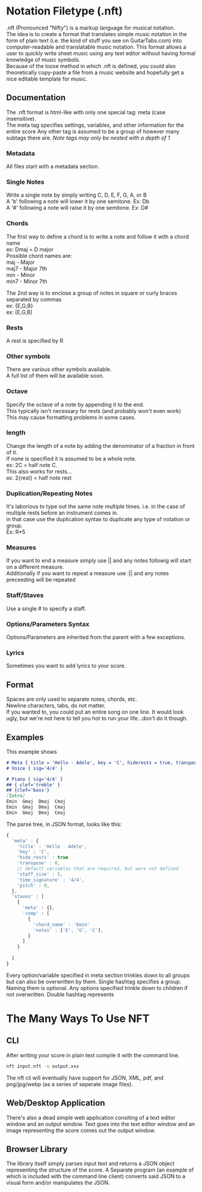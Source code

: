# Notation Filetype (.nft)
.nft (Pronounced "Nifty") is a markup language for musical notation.  
The idea is to create a format that translates simple music notation in the form of plain text (i.e. the kind of stuff you see on GuitarTabs.com) into computer-readable and translatable music notation.
This format allows a user to quickly write sheet music using any text editor without having formal knowledge of music symbols.  
Because of the loose method in which .nft is defined, you could also theoretically copy-paste a file from a music website and hopefully get a nice editable template for music.

## Documentation
The .nft format is html-like with only one special tag: meta (case insensitive).  
The meta tag specifies settings, variables, and other information for the entire score
Any other tag is assumed to be a group of however many subtags there are. *Note tags may only be nested with a depth of 1*  

### Metadata
All files start with a metadata section.  

### Single Notes
Write a single note by simply writing C, D, E, F, G, A, or B  
A 'b' following a note will lower it by one semitone. Ex: Db  
A '#' following a note will raise it by one semitone. Ex: D#  

### Chords  
The first way to define a chord is to write a note and follow it with a chord name  
ex: Dmaj = D major  
Possible chord names are:  
maj - Major  
maj7 - Major 7th  
min - Minor  
min7 - Minor 7th  

The 2nd way is to enclose a group of notes in square or curly braces separated by commas  
ex: {E,G,B}  
ex: [E,G,B]  

### Rests
A rest is specified by R

### Other symbols
There are various other symbols available.  
A full list of them will be available soon.

### Octave
Specify the octave of a note by appending it to the end.  
This typically isn't necessary for rests (and probably won't even work)  
This may cause formatting problems in some cases.

### length
Change the length of a note by adding the denominator of a fraction in front of it.  
If none is specified it is assumed to be a whole note.  
ex: 2C = half note C.  
This also works for rests...  
ex: 2{rest} = half note rest

### Duplication/Repeating Notes
It's laborious to type out the same note multiple times. i.e. in the case of multiple rests before an instrument comes in.  
in that case use the duplication syntax to duplicate any type of notation or group.  
Ex: R\*5

### Measures
If you want to end a measure simply use || and any notes followig will start on a different measure.  
Additionally if you want to repeat a measure use :|| and any notes preceeding will be repeated

### Staff/Staves
Use a single \# to specify a staff.

### Options/Parameters Syntax
Options/Parameters are inherited from the parent with a few exceptions.

### Lyrics
Sometimes you want to add lyrics to your score.

## Format
Spaces are only used to separate notes, chords, etc.  
Newline characters, tabs, do not matter.  
If you wanted to, you could put an entire song on one line. It would look ugly, but we're not here to tell you hot to run your life...don't do it though.

## Examples
This example shows 
```markdown
# Meta { title = 'Hello - Adele', key = 'C', hiderests = true, transpose = 0 }
# Voice { sig='4/4' }

# Piano { sig='4/4' }
## { clef='treble' }
## {clef='bass'}
[Intro]
Emin  Gmaj  Dmaj  Cmaj
Emin  Gmaj  Dmaj  Cmaj
Emin  Gmaj  Dmaj  Cmaj
```
The parse tree, in JSON format, looks like this:
```js
{
  'meta' : {
    'title' : 'Hello - Adele',
    'key' : 'C',
    'hide_rests' : true
    'transpose' : 0,
    // default variables that are required, but were not defined
    'staff_size' : 5,
    'time_signature' : '4/4',
    'pitch' : 0,
  },
  'staves' : [
    {
      'meta' : {},
      'comp' : [
        {
          'chord_name' : 'Emin'
          'notes' : ['E', 'G', 'C'],
        }
      ]
    }
  
  ]
}
```
Every option/variable specified in meta section trinkles down to all groups but can also be overwritten by them.
Single hashtag specifies a group. Naming them is optional. Any options specified trinkle down to children if not overwritten.
Double hashtag represents

# The Many Ways To Use NFT
## CLI
After writing your score in plain text compile it with the command line.
```bash
nft input.nft -o output.xxx
```
The nft cli will eventually have support for JSON, XML, pdf, and png/jpg/webp (as a series of seperate image files).

## Web/Desktop Application
There's also a dead simple web application consiting of a text editor window and an output window.
Text goes into the text editor window and an image representing the score comes out the output window.

## Browser Library
The library itself simply parses input text and returns a JSON object representing the structure of the score. A Separate program (an example of which is included with the command line client) converts said JSON to a visual form and/or manipulates the JSON.

